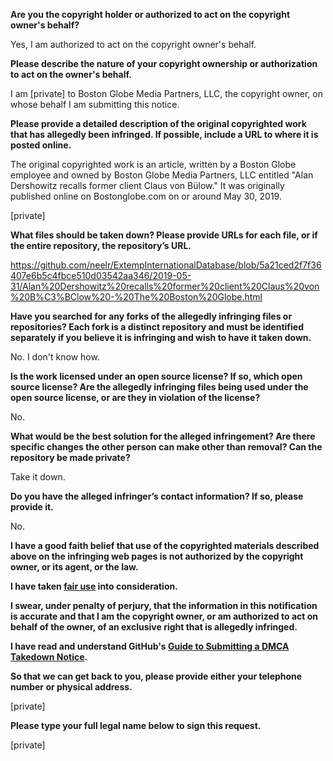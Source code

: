 **Are you the copyright holder or authorized to act on the copyright owner's behalf?**

Yes, I am authorized to act on the copyright owner's behalf.

**Please describe the nature of your copyright ownership or authorization to act on the owner's behalf.**

I am [private] to Boston Globe Media Partners, LLC, the copyright owner, on whose behalf I am submitting this notice.

**Please provide a detailed description of the original copyrighted work that has allegedly been infringed. If possible, include a URL to where it is posted online.**

The original copyrighted work is an article, written by a Boston Globe employee and owned by Boston Globe Media Partners, LLC entitled "Alan Dershowitz recalls former client Claus von Bülow." It was originally published online on Bostonglobe.com on or around May 30, 2019.  

[private]

**What files should be taken down? Please provide URLs for each file, or if the entire repository, the repository’s URL.**

https://github.com/neelr/ExtempInternationalDatabase/blob/5a21ced2f7f36407e6b5c4fbce510d03542aa346/2019-05-31/Alan%20Dershowitz%20recalls%20former%20client%20Claus%20von%20B%C3%BClow%20-%20The%20Boston%20Globe.html

**Have you searched for any forks of the allegedly infringing files or repositories? Each fork is a distinct repository and must be identified separately if you believe it is infringing and wish to have it taken down.**

No. I don't know how.

**Is the work licensed under an open source license? If so, which open source license? Are the allegedly infringing files being used under the open source license, or are they in violation of the license?**

No.

**What would be the best solution for the alleged infringement? Are there specific changes the other person can make other than removal? Can the repository be made private?**

Take it down.

**Do you have the alleged infringer’s contact information? If so, please provide it.**

No.

**I have a good faith belief that use of the copyrighted materials described above on the infringing web pages is not authorized by the copyright owner, or its agent, or the law.**

**I have taken <a href="https://www.lumendatabase.org/topics/22">fair use</a> into consideration.**

**I swear, under penalty of perjury, that the information in this notification is accurate and that I am the copyright owner, or am authorized to act on behalf of the owner, of an exclusive right that is allegedly infringed.**

**I have read and understand GitHub's <a href="https://docs.github.com/articles/guide-to-submitting-a-dmca-takedown-notice/">Guide to Submitting a DMCA Takedown Notice</a>.**

**So that we can get back to you, please provide either your telephone number or physical address.**

[private]

**Please type your full legal name below to sign this request.**

[private]
